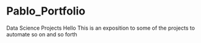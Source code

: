 # Pablo_Portfolio
Data Science Projects
Hello This is an exposition to some of the projects to automate so on and so forth
